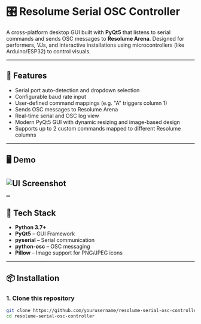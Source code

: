 # 🎛️ Resolume Serial OSC Controller

A cross-platform desktop GUI built with **PyQt5** that listens to serial commands and sends OSC messages to **Resolume Arena**. Designed for performers, VJs, and interactive installations using microcontrollers (like Arduino/ESP32) to control visuals.

---

## 🚀 Features

- Serial port auto-detection and dropdown selection
- Configurable baud rate input
- User-defined command mappings (e.g. "A" triggers column 1)
- Sends OSC messages to Resolume Arena
- Real-time serial and OSC log view
- Modern PyQt5 GUI with dynamic resizing and image-based design
- Supports up to 2 custom commands mapped to different Resolume columns

---

## 🖥️ Demo

![UI Screenshot](ui.png)  
_
---

## 🧰 Tech Stack

- **Python 3.7+**
- **PyQt5** – GUI Framework
- **pyserial** – Serial communication
- **python-osc** – OSC messaging
- **Pillow** – Image support for PNG/JPEG icons

---

## 📦 Installation

### 1. Clone this repository

```bash
git clone https://github.com/yourusername/resolume-serial-osc-controller.git
cd resolume-serial-osc-controller
